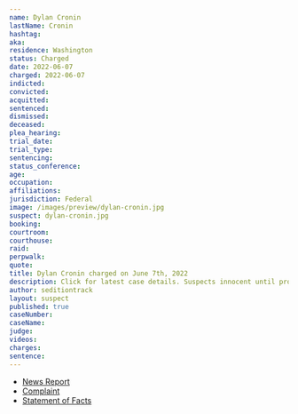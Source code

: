 ```yaml
---
name: Dylan Cronin
lastName: Cronin
hashtag:
aka:
residence: Washington
status: Charged
date: 2022-06-07
charged: 2022-06-07
indicted:
convicted:
acquitted:
sentenced:
dismissed:
deceased:
plea_hearing:
trial_date:
trial_type:
sentencing:
status_conference:
age:
occupation:
affiliations:
jurisdiction: Federal
image: /images/preview/dylan-cronin.jpg
suspect: dylan-cronin.jpg
booking:
courtroom:
courthouse:
raid:
perpwalk:
quote:
title: Dylan Cronin charged on June 7th, 2022
description: Click for latest case details. Suspects innocent until proven guilty.
author: seditiontrack
layout: suspect
published: true
caseNumber:
caseName:
judge:
videos:
charges:
sentence:
---
```

- [News Report](https://www.king5.com/article/news/crime/puyallup-capitol-riot-suspects-charges/281-19245a3b-5271-4dc1-8460-a3c7fa150fe6)
- [Complaint](https://www.justice.gov/usao-dc/case-multi-defendant/file/1512676/download)
- [Statement of Facts](https://www.justice.gov/usao-dc/case-multi-defendant/file/1512681/download)
